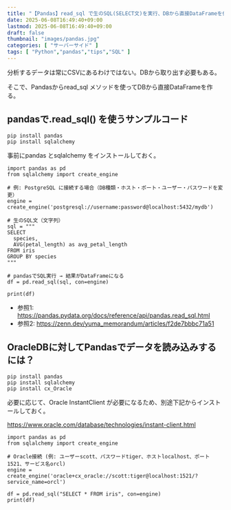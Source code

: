 ```yaml
---
title: "【Pandas】read_sql で生のSQL(SELECT文)を実行、DBから直接DataFrameを作る"
date: 2025-06-08T16:49:40+09:00
lastmod: 2025-06-08T16:49:40+09:00
draft: false
thumbnail: "images/pandas.jpg"
categories: [ "サーバーサイド" ]
tags: [ "Python","pandas","tips","SQL" ]
---
```



分析するデータは常にCSVにあるわけではない。DBから取り出す必要もある。

そこで、Pandasからread_sql メソッドを使ってDBから直接DataFrameを作る。

## pandasで.read_sql() を使うサンプルコード

```
pip install pandas 
pip install sqlalchemy
```

事前にpandas とsqlalchemy をインストールしておく。

```
import pandas as pd
from sqlalchemy import create_engine

# 例: PostgreSQL に接続する場合（DB種類・ホスト・ポート・ユーザー・パスワードを変更）
engine = create_engine('postgresql://username:password@localhost:5432/mydb')

# 生のSQL文（文字列）
sql = """
SELECT
  species,
  AVG(petal_length) as avg_petal_length
FROM iris
GROUP BY species
"""

# pandasでSQL実行 → 結果がDataFrameになる
df = pd.read_sql(sql, con=engine)

print(df)
```

- 参照1: https://pandas.pydata.org/docs/reference/api/pandas.read_sql.html
- 参照2: https://zenn.dev/yuma_memorandum/articles/f2de7bbbc71a51

## OracleDBに対してPandasでデータを読み込みするには？

```
pip install pandas 
pip install sqlalchemy
pip install cx_Oracle
```

必要に応じて、Oracle InstantClient が必要になるため、別途下記からインストールしておく。

https://www.oracle.com/database/technologies/instant-client.html

```
import pandas as pd
from sqlalchemy import create_engine

# Oracle接続 (例: ユーザーscott、パスワードtiger、ホストlocalhost、ポート1521、サービス名orcl)
engine = create_engine('oracle+cx_oracle://scott:tiger@localhost:1521/?service_name=orcl')

df = pd.read_sql("SELECT * FROM iris", con=engine)
print(df)
```



